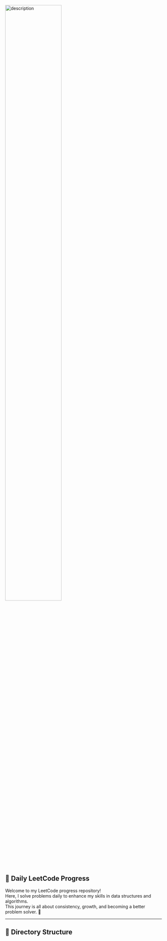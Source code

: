 <p>
  <img src="assets/banner.jpeg" alt="description" width="60%" height="70%" />
</p>

</br>




## 🧠 Daily LeetCode Progress

Welcome to my LeetCode progress repository!  
Here, I solve problems daily to enhance my skills in data structures and algorithms.  
This journey is all about consistency, growth, and becoming a better problem solver. 💪

---

## 📂 Directory Structure

